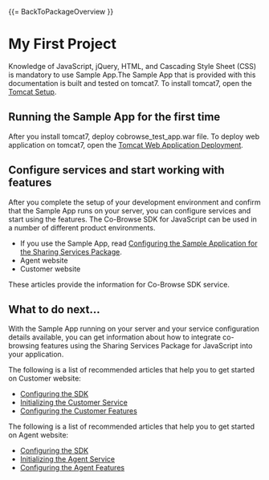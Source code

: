 {{= BackToPackageOverview }}

# My First Project

Knowledge of JavaScript, jQuery, HTML, and Cascading Style Sheet (CSS) is mandatory to use Sample App.The Sample App that is provided with this documentation is built and tested on tomcat7. To install tomcat7, open the <a href="https://tomcat.apache.org/tomcat-7.0-doc/setup.html" target="_blank">Tomcat Setup</a>.

## Running the Sample App for the first time

After you install tomcat7, deploy cobrowse_test_app.war file. To deploy web application on tomcat7,
open the <a href="http://tomcat.apache.org/tomcat-7.0-doc/deployer-howto.html" target="_blank">Tomcat Web Application Deployment</a>.

## Configure services and start working with features

After you complete the setup of your development environment and confirm that the Sample App runs on your server, you can configure services and start using the features. The Co-Browse SDK for JavaScript can be used in a number of different product environments.

* If you use the Sample App, read <a href="../guide/config_sample_app.gsp">Configuring the Sample Application for the Sharing Services Package</a>.
* Agent website
* Customer website

These articles provide the information for Co-Browse SDK service.

## What to do next...

With the Sample App running on your server and your service configuration details available, you can get information about how to integrate co-browsing features using the Sharing Services Package for JavaScript into your application.
 
The following is a list of recommended articles that help you to get started on Customer website:

* <a href="../guide/configuring_the_sdk.gsp">Configuring the SDK</a>
* <a href="../guide/customer_initialize_sdk.gsp">Initializing the Customer Service</a>
* <a href="../guide/configuring_customer_features.gsp">Configuring the Customer Features</a>

The following is a list of recommended articles that help you to get started on Agent website:

* <a href="../guide/configuring_the_sdk.gsp">Configuring the SDK</a>
* <a href="../guide/agent_initialize_sdk.gsp">Initializing the Agent Service</a>
* <a href="../guide/configuring_agent_features.gsp">Configuring the Agent Features</a>
